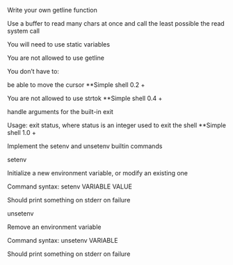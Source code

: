 Write your own getline function

Use a buffer to read many chars at once and call the least possible the read system call

You will need to use static variables

You are not allowed to use getline

You don’t have to:

be able to move the cursor **Simple shell 0.2 +

You are not allowed to use strtok **Simple shell 0.4 +

handle arguments for the built-in exit

Usage: exit status, where status is an integer used to exit the shell **Simple shell 1.0 +

Implement the setenv and unsetenv builtin commands

setenv

Initialize a new environment variable, or modify an existing one

Command syntax: setenv VARIABLE VALUE

Should print something on stderr on failure

unsetenv

Remove an environment variable

Command syntax: unsetenv VARIABLE

Should print something on stderr on failure
